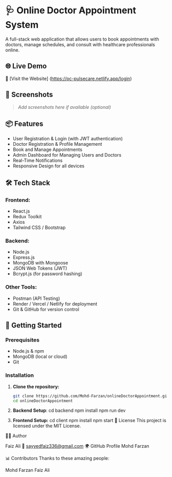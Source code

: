 # 🩺 Online Doctor Appointment System

A full-stack web application that allows users to book appointments with doctors, manage schedules, and consult with healthcare professionals online.

## 🌐 Live Demo

🔗 [Visit the Website]
(https://pc-pulsecare.netlify.app/login)

## 📸 Screenshots

> _Add screenshots here if available (optional)_

## 📦 Features

- User Registration & Login (with JWT authentication)
- Doctor Registration & Profile Management
- Book and Manage Appointments
- Admin Dashboard for Managing Users and Doctors
- Real-Time Notifications
- Responsive Design for all devices

## 🛠️ Tech Stack

### Frontend:
- React.js
- Redux Toolkit
- Axios
- Tailwind CSS / Bootstrap

### Backend:
- Node.js
- Express.js
- MongoDB with Mongoose
- JSON Web Tokens (JWT)
- Bcrypt.js (for password hashing)

### Other Tools:
- Postman (API Testing)
- Render / Vercel / Netlify for deployment
- Git & GitHub for version control

## 🚀 Getting Started

### Prerequisites

- Node.js & npm
- MongoDB (local or cloud)
- Git

### Installation

1. **Clone the repository:**

   ```bash
   git clone https://github.com/Mohd-Farzan/onlineDoctorAppointment.git
   cd onlineDoctorAppointment
2. **Backend Setup**:
   cd backend
   npm install
   npm run dev
3. **Frontend Setup:**
   cd client
   npm install
   npm start
📄 License
This project is licensed under the MIT License.

👨‍💻 Author

Faiz Ali
📧 sayyedfaiz336@gmail.com
🌍 GitHub Profile
Mohd Farzan 




  📊 Contributors
Thanks to these amazing people:

Mohd Farzan 
Faiz Ali  
